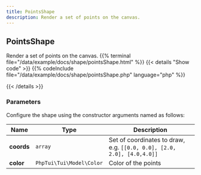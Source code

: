 ```yaml
---
title: PointsShape
description: Render a set of points on the canvas.
---
```

## PointsShape

Render a set of points on the canvas.
{{% terminal file="/data/example/docs/shape/pointsShape.html" %}}
{{< details "Show code"  >}}
{{% codeInclude file="/data/example/docs/shape/pointsShape.php" language="php" %}}

{{< /details >}}
### Parameters

Configure the shape using the constructor arguments named as follows:

| Name | Type | Description |
| --- | --- | --- |
| **coords** | `array` | Set of coordinates to draw, e.g. `[[0.0, 0.0], [2.0, 2.0], [4.0,4.0]]` |
| **color** | `PhpTui\Tui\Model\Color` | Color of the points |